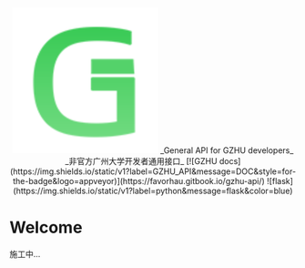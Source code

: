<div align="center">
  <img src="assets/logo.svg" alt="logo">
  _General API for GZHU developers_
  _非官方广州大学开发者通用接口_
[![GZHU docs](https://img.shields.io/static/v1?label=GZHU_API&message=DOC&style=for-the-badge&logo=appveyor)](https://favorhau.gitbook.io/gzhu-api/)
![flask](https://img.shields.io/static/v1?label=python&message=flask&color=blue)

</div>




# Welcome

施工中...



